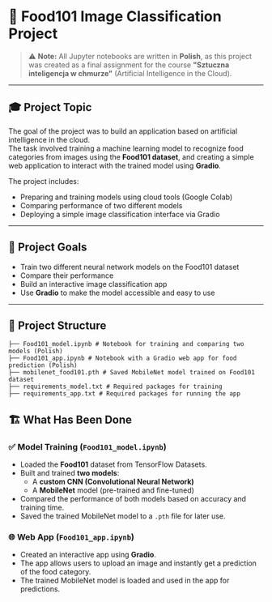 # 🍔 Food101 Image Classification Project

> ⚠️ **Note:** All Jupyter notebooks are written in **Polish**, as this project was created as a final assignment for the course **"Sztuczna inteligencja w chmurze"** (Artificial Intelligence in the Cloud).

---

## 🎓 Project Topic

The goal of the project was to build an application based on artificial intelligence in the cloud.  
The task involved training a machine learning model to recognize food categories from images using the **Food101 dataset**, and creating a simple web application to interact with the trained model using **Gradio**.

The project includes:
- Preparing and training models using cloud tools (Google Colab)
- Comparing performance of two different models
- Deploying a simple image classification interface via Gradio

---

## 🧠 Project Goals

- Train two different neural network models on the Food101 dataset  
- Compare their performance  
- Build an interactive image classification app  
- Use **Gradio** to make the model accessible and easy to use  

---

## 📁 Project Structure
```
├── Food101_model.ipynb # Notebook for training and comparing two models (Polish)
├── Food101_app.ipynb # Notebook with a Gradio web app for food prediction (Polish)
├── mobilenet_food101.pth # Saved MobileNet model trained on Food101 dataset
├── requirements_model.txt # Required packages for training
├── requirements_app.txt # Required packages for running the app
```

## 🏗️ What Has Been Done

### ✅ Model Training (`Food101_model.ipynb`)

- Loaded the **Food101** dataset from TensorFlow Datasets.
- Built and trained **two models**:
  - A **custom CNN (Convolutional Neural Network)**
  - A **MobileNet** model (pre-trained and fine-tuned)
- Compared the performance of both models based on accuracy and training time.
- Saved the trained MobileNet model to a `.pth` file for later use.

### 🌐 Web App (`Food101_app.ipynb`)

- Created an interactive app using **Gradio**.
- The app allows users to upload an image and instantly get a prediction of the food category.
- The trained MobileNet model is loaded and used in the app for predictions.

